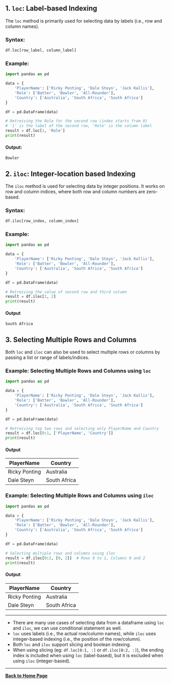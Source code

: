 ## 1. `loc`: Label-based Indexing

The `loc` method is primarily used for selecting data by labels (i.e., row and column names).

### Syntax:

```python
df.loc[row_label, column_label]
```

### Example:

```python
import pandas as pd

data = {
    'PlayerName': ['Ricky Ponting', 'Dale Steyn', 'Jack Kallis'],
    'Role': ['Batter', 'Bowler', 'All-Rounder'],
    'Country': ['Australia', 'South Africa', 'South Africa']
}

df = pd.DataFrame(data)

# Retreiving the Role for the second row (index starts from 0)
# '1' is the label of the second row, 'Role' is the column label
result = df.loc[1, 'Role']
print(result)
```
#### Output:
```
Bowler
```

## 2. `iloc`: Integer-location based Indexing

The `iloc` method is used for selecting data by integer positions. It works on row and column indices, where both row and column numbers are zero-based.

### Syntax:

```python
df.iloc[row_index, column_index]
```

### Example:

```python
import pandas as pd

data = {
    'PlayerName': ['Ricky Ponting', 'Dale Steyn', 'Jack Kallis'],
    'Role': ['Batter', 'Bowler', 'All-Rounder'],
    'Country': ['Australia', 'South Africa', 'South Africa']
}

df = pd.DataFrame(data)

# Retreiving the value of second row and third column 
result = df.iloc[1, 2]
print(result)
```
#### Output
```
South Africa
```

## 3. Selecting Multiple Rows and Columns

Both `loc` and `iloc` can also be used to select multiple rows or columns by passing a list or range of labels/indices.

### Example: Selecting Multiple Rows and Columns using `loc`

```python
import pandas as pd

data = {
    'PlayerName': ['Ricky Ponting', 'Dale Steyn', 'Jack Kallis'],
    'Role': ['Batter', 'Bowler', 'All-Rounder'],
    'Country': ['Australia', 'South Africa', 'South Africa']
}

df = pd.DataFrame(data)

# Retreiving top two rows and selecting only PlayerName and Country
result = df.loc[0:1, ['PlayerName', 'Country']]
print(result)
```
#### Output
| PlayerName | Country
| -------- | ------- |
Ricky Ponting | Australia
Dale Steyn |South Africa

### Example: Selecting Multiple Rows and Columns using `iloc`

```python
import pandas as pd

data = {
    'PlayerName': ['Ricky Ponting', 'Dale Steyn', 'Jack Kallis'],
    'Role': ['Batter', 'Bowler', 'All-Rounder'],
    'Country': ['Australia', 'South Africa', 'South Africa']
}

df = pd.DataFrame(data)

# Selecting multiple rows and columns using iloc
result = df.iloc[0:2, [0, 2]]  # Rows 0 to 1, Columns 0 and 2
print(result)
```
#### Output
| PlayerName | Country
| -------- | ------- |
Ricky Ponting | Australia
Dale Steyn |South Africa

---

- There are many use cases of selecting data from a dataframe using `loc` and `iloc`, we can use conditional statement as well.
- `loc` uses labels (i.e., the actual row/column names), while `iloc` uses integer-based indexing (i.e., the position of the row/column).
- Both `loc` and `iloc` support slicing and boolean indexing.
- When using slicing (eg: `df.loc[0:1, :]` or `df.iloc[0:2, :]`), the ending index is included when using `loc` (label-based), but it is excluded when using `iloc` (integer-based).

---

**[Back to Home Page](https://github.com/RahulRoy-rsp/Learn_Pandas)**